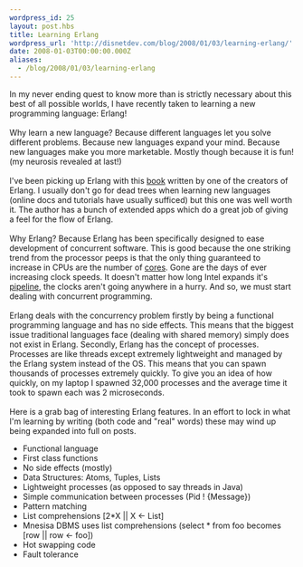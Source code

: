 ```yaml
---
wordpress_id: 25
layout: post.hbs
title: Learning Erlang
wordpress_url: 'http://disnetdev.com/blog/2008/01/03/learning-erlang/'
date: 2008-01-03T00:00:00.000Z
aliases:
  - /blog/2008/01/03/learning-erlang
---
```

In my never ending quest to know more than is strictly necessary about this best of all possible worlds, I have recently taken to learning a new programming language: Erlang!<br /><br />Why learn a new language? Because different languages let you solve different problems. Because new languages expand your mind. Because new languages make you more marketable. Mostly though because it is fun! (my neurosis revealed at last!)<br /><br />I've been picking up Erlang with this <a href="http://www.amazon.com/Programming-Erlang-Software-Concurrent-World/dp/193435600X/ref=pd_bbs_sr_1?ie=UTF8&amp;s=books&amp;qid=1199345681&amp;sr=8-1">book</a> written by one of the creators of Erlang. I usually don't go for dead trees when learning new languages (online docs and tutorials have usually sufficed) but this one was well worth it. The author has a bunch of extended apps which do a great job of giving a feel for the flow of Erlang. <br /><br />Why Erlang? Because Erlang has been specifically designed to ease development of concurrent software. This is good because the one striking trend from the processor peeps is that the only thing guaranteed to increase in CPUs are the number of <a href="http://www.intel.com/technology/magazine/computing/multi-core-0705.pdf">cores</a>. Gone are the days of ever increasing clock speeds. It doesn't matter how long Intel expands it's <a href="http://en.wikipedia.org/wiki/Pentium_4">pipeline</a>, the clocks aren't going anywhere in a hurry. And so, we must start dealing with concurrent programming. <br /><br />Erlang deals with the concurrency problem firstly by being a functional programming language and has no side effects. This means that the biggest issue traditional languages face (dealing with shared memory) simply does not exist in Erlang. Secondly, Erlang has the concept of processes. Processes are like threads except extremely lightweight and managed by the Erlang system instead of the OS. This means that you can spawn thousands of processes extremely quickly. To give you an idea of how quickly, on my laptop I spawned 32,000 processes and the average time it took to spawn each was 2 microseconds.<br /><br />Here is a grab bag of interesting Erlang features. In an effort to lock in what I'm learning by writing (both code and "real" words) these may wind up being expanded into full on posts.<br /><ul><li>Functional language<br /></li><li>First class functions<br /></li><li>No side effects (mostly)<br /></li><li>Data Structures: Atoms, Tuples, Lists<br /></li><li>Lightweight processes (as opposed to say threads in Java)<br /></li><li>Simple communication between processes (Pid ! {Message})</li><li>Pattern matching<br /></li><li>List comprehensions [2*X || X &lt;- List]<br /></li><li>Mnesisa DBMS uses list comprehensions (select * from foo becomes [row || row &lt;- foo])</li><li>Hot swapping code</li><li>Fault tolerance<br /></li></ul><br /><br /><br /><br /><br /><br />

